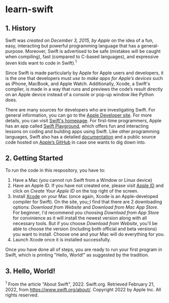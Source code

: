 # learn-swift

## 1. History

Swift was *created on December 3, 2015, by Apple* on the idea of a fun, easy, interacting but powerful programming language that has a general-purpose. Moreover, Swift is advertised to be safe (mistakes will be caught when compiling), fast (compared to C-based languages), and expressive (even kids want to code in Swift).<sup>1</sup>

Since Swift is made particularly by Apple for Apple users and developers, it is the one that developers must *use to make apps for Apple’s devices* such as iPhone, MacBook, and Apple Watch. Additionally, Xcode, a Swift's compiler, is made in a way that runs and previews the code’s result directly on an Apple device instead of a console or pop-up window like Python does.

There are many sources for developers who are investigating Swift. For general information, you can go to the [Apple Developer site](https://developer.apple.com/swift/). For more details, you can visit [Swift's homepage](https://www.swift.org). For first-time programmers, Apple has an app called [Swift Playground](https://developer.apple.com/swift-playgrounds/), which offers fun and interacting lessons on coding and building apps using Swift. Like other programming languages, Swift also has a detailed [documentation](https://docs.swift.org/swift-book/) and a public source code hosted on [Apple’s GitHub](https://github.com/apple) in case one wants to dig down into.


## 2. Getting Started

To run the code in this respository, you have to:
1. Have a Mac (you cannot run Swift from a Window or Linux device)
2. Have an Apple ID. If you have not created one, please visit [Apple ID](https://appleid.apple.com) and click on *Create Your Apple ID* on the top right of the screen. 
3. Install [Xcode](https://developer.apple.com/xcode/) on your Mac (once again, Xcode is an Apple-developed compiler for Swift). On the site, you;;l find that there are 2 downloading options: *Download from Website* and *Download from Mac App Store*. For beginner, I'd recommend you choosing *Download from App Store* for convinience as it will install the newest version along with all necessary tools. But if you choose *Download from Website*, you'll be able to choose the version (including both official and beta versions) you want to install. Choose one and your Mac will do everything for you.
4. Launch Xcode once it is installed successfully.

Once you have done all of steps, you are ready to run your first program in Swift, which is printing "Hello, World!" as suggested by the tradition.

## 3. Hello, World!




<sup>1</sup> From the article "About Swift", 2022. Swift.org. Retrieved February 21, 2022, from https://www.swift.org/about/. Copyright 2022 by Apple Inc. All rights reserved.
